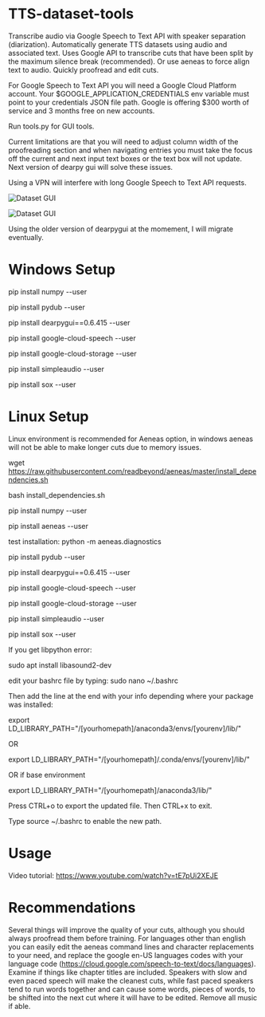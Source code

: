 # TTS-dataset-tools
Transcribe audio via Google Speech to Text API with speaker separation (diarization). Automatically generate TTS datasets using audio and associated text. Uses Google API to transcribe cuts that have been split by the maximum silence break (recommended). Or use aeneas to force align text to audio. Quickly proofread and edit cuts.

For Google Speech to Text API you will need a Google Cloud Platform account. Your $GOOGLE_APPLICATION_CREDENTIALS env variable must point to your credentials JSON file path. Google is offering $300 worth of service and 3 months free on new accounts.

Run tools.py for GUI tools. 

Current limitations are that you will need to adjust column width of the proofreading section and when navigating entries you must take the focus off the current and next input text boxes or the text box will not update. Next version of dearpy gui will solve these issues.

Using a VPN will interfere with long Google Speech to Text API requests.

![Dataset GUI](https://github.com/youmebangbang/Automated-TTS-dataset-builder/blob/master/example1.png)

![Dataset GUI](https://github.com/youmebangbang/Automated-TTS-dataset-builder/blob/master/example2.png)

Using the older version of dearpygui at the momement, I will migrate eventually.

# Windows Setup
pip install numpy --user

pip install pydub --user

pip install dearpygui==0.6.415 --user

pip install google-cloud-speech --user

pip install google-cloud-storage --user

pip install simpleaudio --user

pip install sox --user

# Linux Setup
Linux environment is recommended for Aeneas option, in windows aeneas will not be able to make longer cuts due to memory issues. 

wget https://raw.githubusercontent.com/readbeyond/aeneas/master/install_dependencies.sh

bash install_dependencies.sh

pip install numpy --user

pip install aeneas --user

test installation:  python -m aeneas.diagnostics

pip install pydub --user

pip install dearpygui==0.6.415 --user

pip install google-cloud-speech --user

pip install google-cloud-storage --user

pip install simpleaudio --user

pip install sox --user

If you get libpython error: 

sudo apt install libasound2-dev

edit your bashrc file by typing: sudo nano ~/.bashrc

Then add the line at the end with your info depending where your package was installed: 

export LD_LIBRARY_PATH="/[yourhomepath]/anaconda3/envs/[yourenv]/lib/"

OR

export LD_LIBRARY_PATH="/[yourhomepath]/.conda/envs/[yourenv]/lib/"

OR if base environment

export LD_LIBRARY_PATH="/[yourhomepath]/anaconda3/lib/"

Press CTRL+o to export the updated file. Then CTRL+x to exit.

Type source ~/.bashrc to enable the new path.

# Usage

Video tutorial: https://www.youtube.com/watch?v=tE7pUi2XEJE

# Recommendations

Several things will improve the quality of your cuts, although you should always proofread them before training. For languages other than english you can easily edit the aeneas command lines and character replacements to your need, and replace the google en-US languages codes with your language code (https://cloud.google.com/speech-to-text/docs/languages). Examine if things like chapter titles are included. Speakers with slow and even paced speech will make the cleanest cuts, while fast paced speakers tend to run words together and can cause some words, pieces of words, to be shifted into the next cut where it will have to be edited. Remove all music if able.
